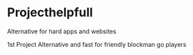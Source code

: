# Projecthelpfull
Alternative for hard apps and websites 

1st Project Alternative and fast for friendly blockman go players 

